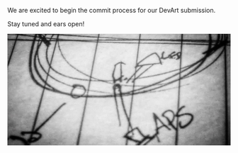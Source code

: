 We are excited to begin the commit process for our DevArt submission.

Stay tuned and ears open!

![Example Image](../project_images/devartcover1.png?raw=true "Drawing!")
